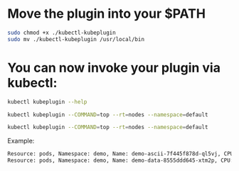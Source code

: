 # Move the plugin into your $PATH
```sh
sudo chmod +x ./kubectl-kubeplugin
sudo mv ./kubectl-kubeplugin /usr/local/bin
```

# You can now invoke your plugin via kubectl:
```sh
kubectl kubeplugin --help
```
```sh
kubectl kubeplugin --COMMAND=top --rt=nodes --namespace=default
```
```sh
kubectl kubeplugin --COMMAND=top --rt=nodes --namespace=default
```

Example:
```sh
Resource: pods, Namespace: demo, Name: demo-ascii-7f445f878d-ql5vj, CPU: 6m, Memory: 4Mi
Resource: pods, Namespace: demo, Name: demo-data-8555ddd645-xtm2p, CPU: 6m, Memory: 4Mi
```
